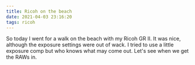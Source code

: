 ```yaml
---
title: Ricoh on the beach
date: 2021-04-03 23:16:20
tags: ricoh
---
```


So today I went for a walk on the beach with my Ricoh GR II. It was nice, although the exposure settings were out of wack. I tried to use a little exposure comp but who knows what may come out. Let's see when we get the RAWs in.